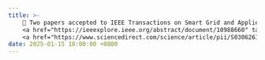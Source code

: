 ```yaml
---
title: >-
    📄 Two papers accepted to IEEE Transactions on Smart Grid and Applied Energy
    <a href="https://ieeexplore.ieee.org/abstract/document/10988660" target="_blank">IEEE TSG Paper <i class="fas fa-angle-double-right"></i></a>
    <a href="https://www.sciencedirect.com/science/article/pii/S0306261924019378" target="_blank">Applied Energy Paper <i class="fas fa-angle-double-right"></i></a>
date: 2025-01-15 10:00:00 +0800
---
```

